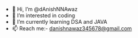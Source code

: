 - 👋 Hi, I’m @dAnishNNAwaz
- 👀 I’m interested in coding
- 🌱 I’m currently learning DSA and JAVA
- 📫 Reach me:- danishnawaz345678@gmail.com

<!---
dAnishNNAwaz/dAnishNNAwaz is a ✨ special ✨ repository because its `README.md` (this file) appears on your GitHub profile.
You can click the Preview link to take a look at your changes.
--->
